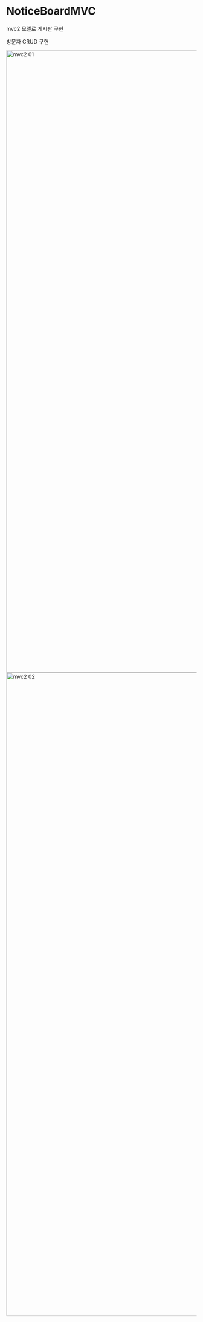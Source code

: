 # NoticeBoardMVC
mvc2 모델로 게시판 구현 


방문자 CRUD 구현

<img width="1647" alt="mvc2 01" src="https://user-images.githubusercontent.com/87052051/143798129-0eaa560b-4b18-4528-bd8d-3014f0ba8052.png">

<img width="1703" alt="mvc2 02" src="https://user-images.githubusercontent.com/87052051/143798294-eab6f540-c4e2-4112-b53b-f8481f6612b6.png">
